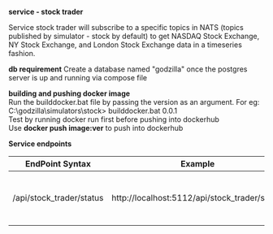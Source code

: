**service - stock trader**

Service stock trader will subscribe to a specific topics in NATS (topics published by simulator - stock by default) to get NASDAQ Stock Exchange, NY Stock Exchange, and London Stock Exchange data in a timeseries fashion.

**db requirement**
Create a database named "godzilla" once the postgres server is up and running via compose file 

**building and pushing docker image**
<br> Run the builddocker.bat file by passing the version as an argument. For eg:
<br> C:\godzilla\simulators\stock> builddocker.bat 0.0.1
<br> Test by running docker run first before pushing into dockerhub
<br> Use **docker push image:ver** to push into dockerhub


**Service endpoints**

| EndPoint Syntax        | Example           | Detail  |
| ------------- |:-------------:| -----:|
| /api/stock_trader/status      | http://localhost:5112/api/stock_trader/status | Get the health status of this application |
